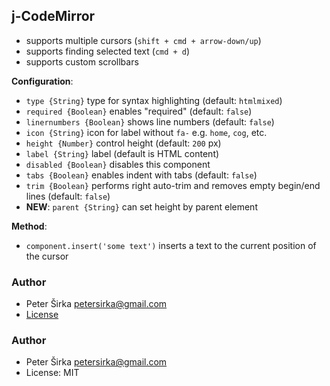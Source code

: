 ## j-CodeMirror

- supports multiple cursors (`shift + cmd + arrow-down/up`)
- supports finding selected text (`cmd + d`)
- supports custom scrollbars

__Configuration__:

- `type {String}` type for syntax highlighting (default: `htmlmixed`)
- `required {Boolean}` enables "required" (default: `false`)
- `linernumbers {Boolean}` shows line numbers (default: `false`)
- `icon {String}` icon for label without `fa-` e.g. `home`, `cog`, etc.
- `height {Number}` control height (default: `200` px)
- `label {String}` label (default is HTML content)
- `disabled {Boolean}` disables this component
- `tabs {Boolean}` enables indent with tabs (default: `false`)
- `trim {Boolean}` performs right auto-trim and removes empty begin/end lines (default: `false`)
- __NEW__: `parent {String}` can set height by parent element

__Method__:

- `component.insert('some text')` inserts a text to the current position of the cursor

### Author

- Peter Širka <petersirka@gmail.com>
- [License](https://www.totaljs.com/license/)

### Author

- Peter Širka <petersirka@gmail.com>
- License: MIT